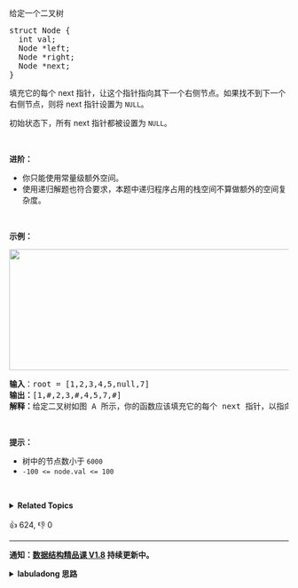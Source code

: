 <p>给定一个二叉树</p>

<pre>
struct Node {
  int val;
  Node *left;
  Node *right;
  Node *next;
}</pre>

<p>填充它的每个 next 指针，让这个指针指向其下一个右侧节点。如果找不到下一个右侧节点，则将 next 指针设置为 <code>NULL</code>。</p>

<p>初始状态下，所有 next 指针都被设置为 <code>NULL</code>。</p>

<p> </p>

<p><strong>进阶：</strong></p>

<ul>
	<li>你只能使用常量级额外空间。</li>
	<li>使用递归解题也符合要求，本题中递归程序占用的栈空间不算做额外的空间复杂度。</li>
</ul>

<p> </p>

<p><strong>示例：</strong></p>

<p><img alt="" src="https://assets.leetcode-cn.com/aliyun-lc-upload/uploads/2019/02/15/117_sample.png" style="height: 218px; width: 640px;" /></p>

<pre>
<strong>输入</strong>：root = [1,2,3,4,5,null,7]
<strong>输出：</strong>[1,#,2,3,#,4,5,7,#]
<strong>解释：</strong>给定二叉树如图 A 所示，你的函数应该填充它的每个 next 指针，以指向其下一个右侧节点，如图 B 所示。序列化输出按层序遍历顺序（由 next 指针连接），'#' 表示每层的末尾。</pre>

<p> </p>

<p><strong>提示：</strong></p>

<ul>
	<li>树中的节点数小于 <code>6000</code></li>
	<li><code>-100 <= node.val <= 100</code></li>
</ul>

<p> </p>

<ul>
</ul>
<details><summary><strong>Related Topics</strong></summary>树 | 深度优先搜索 | 广度优先搜索 | 链表 | 二叉树</details><br>

<div>👍 624, 👎 0</div>

<div id="labuladong"><hr>

**通知：[数据结构精品课 V1.8](https://aep.h5.xeknow.com/s/1XJHEO) 持续更新中。**

<details><summary><strong>labuladong 思路</strong></summary>

## 基本思路

前文 [我的算法学习经验](https://labuladong.github.io/article/fname.html?fname=算法心得) 说过二叉树的递归分为「遍历」和「分解问题」两种思维模式。

但这题和 [116. 填充每个节点的下一个右侧节点指针](/problems/populating-next-right-pointers-in-each-node) 还不一样，输入的不是完全二叉树，所以不好直接用递归。

这题用 [BFS 算法](https://labuladong.github.io/article/fname.html?fname=BFS框架) 进行层序遍历比较直观，在 for 循环，无非就是想办法遍历所有节点，然后把这个节点和相邻节点连起来罢了。

当然，还有效率更高的方式，就是直接操作指针，不过略有些难懂，暂时不写。

**标签：[BFS 算法](https://mp.weixin.qq.com/mp/appmsgalbum?__biz=MzAxODQxMDM0Mw==&action=getalbum&album_id=2122002916411604996)，[二叉树](https://mp.weixin.qq.com/mp/appmsgalbum?__biz=MzAxODQxMDM0Mw==&action=getalbum&album_id=2121994699837177859)**

## 解法代码

```java
class Solution {
    public Node connect(Node root) {
        if (root == null) {
            return null;
        }
        // 二叉树层序遍历框架
        Queue<Node> q = new LinkedList<>();
        q.offer(root);
        while (!q.isEmpty()) {
            int sz = q.size();
            // 遍历一层
            Node pre = null;
            for (int i = 0; i < sz; i++) {
                Node cur = q.poll();
                // 链接当前层所有节点的 next 指针
                if (pre != null) {
                    pre.next = cur;
                }
                pre = cur;
                // 将下一层节点装入队列
                if (cur.left != null) {
                    q.offer(cur.left);
                }
                if (cur.right != null) {
                    q.offer(cur.right);
                }
            }
        }
        return root;
    }
}
```

</details>
</div>







